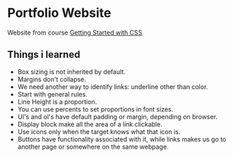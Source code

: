 # Portfolio Website
Website from course [Getting Started with CSS](https://frontendmasters.com/courses/getting-started-css/)

## Things i learned
- Box sizing is not inherited by default.
- Margins don't collapse.
- We need another way to identify links: underline other than color.
- Start with general rules.
- Line Height is a proportion.
- You can use percents to set proportions in font sizes.
- Ul's and ol's have default padding or margin, depending on browser.
- Display block make all the area of a link clickable.
- Use icons only when the target knows what that icon is.
- Buttons have functionality associated with it, while links makes us go to another page or somewhere on the same webpage.